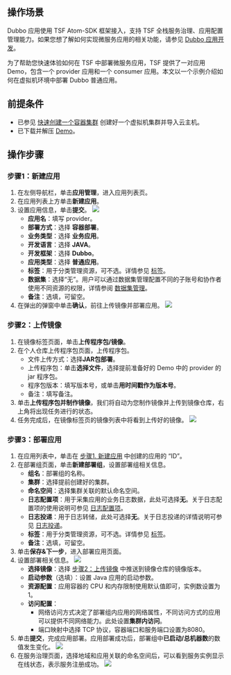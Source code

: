 ## 操作场景

Dubbo 应用使用 TSF Atom-SDK 框架接入，支持 TSF 全栈服务治理、应用配置管理能力。如果您想了解如何实现微服务应用的相关功能，请参见 [Dubbo 应用开发](#building)。

为了帮助您快速体验如何在 TSF 中部署微服务应用，TSF 提供了一对应用 Demo，包含一个 provider 应用和一个 consumer 应用。本文以一个示例介绍如何在虚拟机环境中部署 Dubbo 普通应用。



## 前提条件

- 已参见 [快速创建一个容器集群](https://cloud.tencent.com/document/product/649/55505) 创建好一个虚拟机集群并导入云主机。
- 已下载并解压 [Demo](https://tsf-doc-attachment-1300555551.cos.ap-guangzhou.myqcloud.com/%E5%85%AC%E6%9C%89%E4%BA%91/%E5%BF%AB%E9%80%9F%E5%85%A5%E9%97%A8/tsf-dubbo-demo.zip)。

[](id:building)
## 操作步骤

[](id:step1)
### 步骤1：新建应用

1. 在左侧导航栏，单击**应用管理**，进入应用列表页。
2. 在应用列表上方单击**新建应用**。
3. 设置应用信息，单击**提交**。
   ![](https://qcloudimg.tencent-cloud.cn/raw/39b75760661b9f08df54f035a0efdae3.png)
   - **应用名**：填写 provider。
   - **部署方式**：选择 **容器部署**。
   - **业务类型**：选择 **业务应用**。
   - **开发语言**：选择 **JAVA**。
   - **开发框架**：选择 **Dubbo**。
   - **应用类型**：选择 **普通应用**。
   - **标签**：用于分类管理资源，可不选。详情参见 [标签](https://cloud.tencent.com/document/product/649/53869)。
   - **数据集**：选择“无”。用户可以通过数据集管理配置不同的子账号和协作者使用不同资源的权限，详情参阅 [数据集管理](https://cloud.tencent.com/document/product/649/38326)。
   - **备注**：选填，可留空。
4. 在弹出的弹窗中单击**确认**，前往上传镜像并部署应用。
   ![](https://main.qcloudimg.com/raw/761b87560d72e3a9e4b00a0d3b05a3b3.png)




[](id:step2)
### 步骤2：上传镜像

1. 在镜像标签页面，单击**上传程序包/镜像**。
2. 在个人仓库上传程序包页面，上传程序包。
   - 文件上传方式：选择**JAR包部署**。
   - 上传程序包：单击**选择文件**，选择提前准备好的 Demo 中的 provider 的 jar 程序包。
   - 程序包版本：填写版本号，或单击**用时间戳作为版本号**。
   - 备注：填写备注。
3. 单击**上传程序包并制作镜像**，我们将自动为您制作镜像并上传到镜像仓库，右上角将出现任务进行的状态。
4. 任务完成后，在镜像标签页的镜像列表中将看到上传好的镜像。
![](https://qcloudimg.tencent-cloud.cn/raw/2a04d4c9973aaa44ce0b1c877ba8b7d2.png)



### 步骤3：部署应用

1. 在应用列表中，单击在 [步骤1. 新建应用](#step1) 中创建的应用的 “ID”。
2. 在部署组页面，单击**新建部署组**，设置部署组相关信息。
   - **组名**：部署组的名称。
   - **集群**：选择提前创建好的集群。
   - **命名空间**：选择集群关联的默认命名空间。
   - **日志配置项**：用于采集应用的业务日志数据，此处可选择**无**。关于日志配置项的使用说明可参见 [日志配置项](https://cloud.tencent.com/document/product/649/13697)。
   - **日志投递**：用于日志转储，此处可选择**无**。关于日志投递的详情说明可参见 [日志投递](https://cloud.tencent.com/document/product/649/43510)。
   - **标签**：用于分类管理资源，可不选。详情参见 [标签](https://cloud.tencent.com/document/product/649/53869)。
   - **备注**：选填，可留空。
3. 单击**保存&下一步**，进入部署应用页面。
4. 设置部署相关信息。
![](https://qcloudimg.tencent-cloud.cn/raw/fe0089abfd6b528ce5917cd019260bad.png)
   - **选择镜像**：选择 [步骤2：上传镜像](#step2) 中推送到镜像仓库的镜像版本。
   - **启动参数**（选填）：设置 Java 应用的启动参数。
   - **资源配置**：应用容器的 CPU 和内存限制使用默认值即可，实例数设置为1。
   - **访问配置**： 
     - 网络访问方式决定了部署组内应用的网络属性，不同访问方式的应用可以提供不同网络能力。此处设置**集群内访问**。
     - 端口映射中选择 TCP 协议，容器端口和服务端口设置为8080。
5. 单击**提交**，完成应用部署。应用部署成功后，部署组中**已启动/总机器数**的数值发生变化。
![](https://qcloudimg.tencent-cloud.cn/raw/1d613f94d9bc3a1c46763e837f1fbf39.png)
6. 在服务治理页面，选择地域和应用关联的命名空间后，可以看到服务实例显示在线状态，表示服务注册成功。
![](https://qcloudimg.tencent-cloud.cn/raw/a13d86d15d83bdb88ab057c4041dc569.png)


